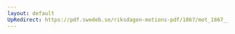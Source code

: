 ```yaml
---
layout: default
UpRedirect: https://pdf.swedeb.se/riksdagen-motions-pdf/1867/mot_1867__ak__00040.pdf
---
```

